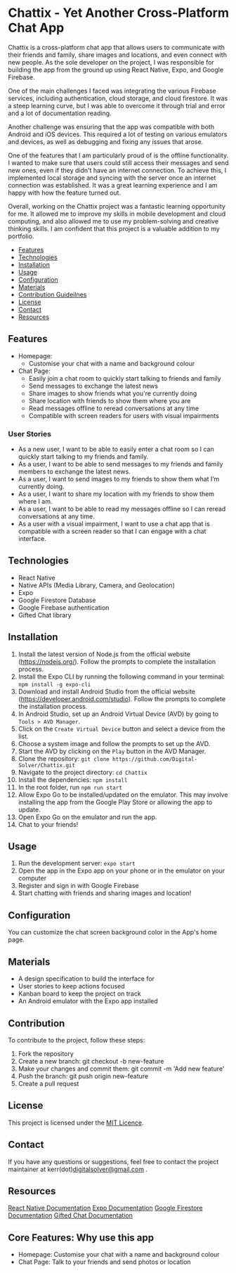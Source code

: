 # Chattix - Yet Another Cross-Platform Chat App

Chattix is a cross-platform chat app that allows users to communicate with their friends and family, share images and locations, and even connect with new people. As the sole developer on the project, I was responsible for building the app from the ground up using React Native, Expo, and Google Firebase.

One of the main challenges I faced was integrating the various Firebase services, including authentication, cloud storage, and cloud firestore. It was a steep learning curve, but I was able to overcome it through trial and error and a lot of documentation reading.

Another challenge was ensuring that the app was compatible with both Android and iOS devices. This required a lot of testing on various emulators and devices, as well as debugging and fixing any issues that arose.

One of the features that I am particularly proud of is the offline functionality. I wanted to make sure that users could still access their messages and send new ones, even if they didn't have an internet connection. To achieve this, I implemented local storage and syncing with the server once an internet connection was established. It was a great learning experience and I am happy with how the feature turned out.

Overall, working on the Chattix project was a fantastic learning opportunity for me. It allowed me to improve my skills in mobile development and cloud computing, and also allowed me to use my problem-solving and creative thinking skills. I am confident that this project is a valuable addition to my portfolio.

* [Features](#features)
* [Technologies](#technologies)
* [Installation](#installation)
* [Usage](#usage)
* [Configuration](#configuration)
* [Materials](#materials)
* [Contribution Guideilnes](#contribution)
* [License](#license)
* [Contact](#contact)
* [Resources](#resources)

## Features
* Homepage: 
  * Customise your chat with a name and background colour
* Chat Page:
  * Easily join a chat room to quickly start talking to friends and family
  * Send messages to exchange the latest news
  * Share images to show friends what you're currently doing
  * Share location with friends to show them where you are
  * Read messages offline to reread conversations at any time
  * Compatible with screen readers for users with visual impairments
  
 ### User Stories
- As a new user, I want to be able to easily enter a chat room so I can quickly start talking to my friends and family.
- As a user, I want to be able to send messages to my friends and family members to exchange the latest news.
- As a user, I want to send images to my friends to show them what I’m currently doing.
- As a user, I want to share my location with my friends to show them where I am.
- As a user, I want to be able to read my messages offline so I can reread conversations at any time.
- As a user with a visual impairment, I want to use a chat app that is compatible with a screen reader so that I can engage with a chat interface.

## Technologies
* React Native
* Native APIs (Media Library, Camera, and Geolocation)
* Expo
* Google Firestore Database
* Google Firebase authentication
* Gifted Chat library

## Installation

1. Install the latest version of Node.js from the official website (https://nodejs.org/). Follow the prompts to complete the installation process.
2. Install the Expo CLI by running the following command in your terminal: `npm install -g expo-cli`
3. Download and install Android Studio from the official website (https://developer.android.com/studio). Follow the prompts to complete the installation process.
4. In Android Studio, set up an Android Virtual Device (AVD) by going to `Tools > AVD Manager`.
5. Click on the `Create Virtual Device` button and select a device from the list.
6. Choose a system image and follow the prompts to set up the AVD.
7. Start the AVD by clicking on the `Play` button in the AVD Manager.
8. Clone the repository: `git clone https://github.com/Digital-Solver/Chattix.git`
9. Navigate to the project directory: `cd Chattix`
10. Install the dependencies: `npm install`
11. In the root folder, run `npm run start`
12. Allow Expo Go to be installed/updated on the emulator. This may involve installing the  app from the Google Play Store or allowing the app to update.
13. Open Expo Go on the emulator and run the app.
14. Chat to your friends!

## Usage
1. Run the development server: `expo start`
2. Open the app in the Expo app on your phone or in the emulator on your computer
3. Register and sign in with Google Firebase
4. Start chatting with friends and sharing images and location!

## Configuration
You can customize the chat screen background color in the App's home page.

## Materials
* A design specification to build the interface for
* User stories to keep actions focused
* Kanban board to keep the project on track
* An Android emulator with the Expo app installed

## Contribution
To contribute to the project, follow these steps:

1. Fork the repository
2. Create a new branch: git checkout -b new-feature
3. Make your changes and commit them: git commit -m 'Add new feature'
4. Push the branch: git push origin new-feature
5. Create a pull request

## License
This project is licensed under the [MIT Licence](https://opensource.org/licenses/MIT).

## Contact
If you have any questions or suggestions, feel free to contact the project maintainer at kerr(dot)digitalsolver@gmail.com .

## Resources
[React Native Documentation](https://reactnative.dev/docs/getting-started)
[Expo Documentation](https://docs.expo.io/)
[Google Firestore Documentation](https://firebase.google.com/docs/firestore)
[Gifted Chat Documentation](https://github.com/FaridSafi/react-native-gifted-chat)

## Core Features: Why use this app
- Homepage: Customise your chat with a name and background colour
- Chat Page: Talk to your friends and send photos or location
